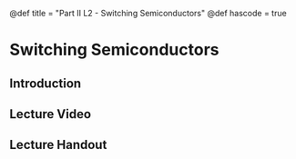 @def title = "Part II L2 - Switching Semiconductors"
@def hascode = true

# Switching Semiconductors
## Introduction

## Lecture Video

## Lecture Handout
